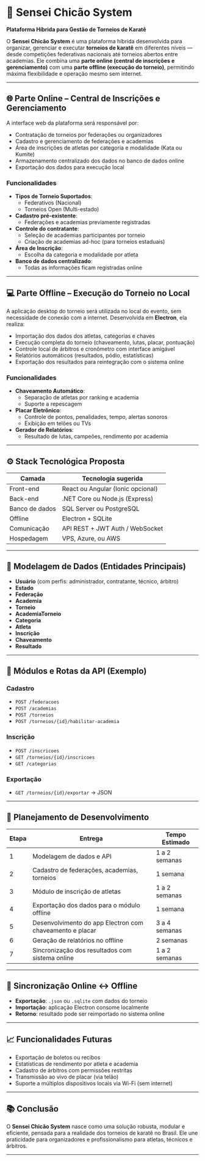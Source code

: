 # 🥋 Sensei Chicão System

**Plataforma Híbrida para Gestão de Torneios de Karatê**

O **Sensei Chicão System** é uma plataforma híbrida desenvolvida para organizar, gerenciar e executar **torneios de karatê** em diferentes níveis — desde competições federativas nacionais até torneios abertos entre academias. Ele combina uma **parte online (central de inscrições e gerenciamento)** com uma **parte offline (execução do torneio)**, permitindo máxima flexibilidade e operação mesmo sem internet.

---

## 🌐 Parte Online – Central de Inscrições e Gerenciamento

A interface web da plataforma será responsável por:

- Contratação de torneios por federações ou organizadores
- Cadastro e gerenciamento de federações e academias
- Área de inscrições de atletas por categoria e modalidade (Kata ou Kumite)
- Armazenamento centralizado dos dados no banco de dados online
- Exportação dos dados para execução local

### Funcionalidades

- **Tipos de Torneio Suportados**:
  - Federativos (Nacional)
  - Torneios Open (Multi-estado)
- **Cadastro pré-existente**:
  - Federações e academias previamente registradas
- **Controle do contratante**:
  - Seleção de academias participantes por torneio
  - Criação de academias ad-hoc (para torneios estaduais)
- **Área de Inscrição**:
  - Escolha da categoria e modalidade por atleta
- **Banco de dados centralizado**:
  - Todas as informações ficam registradas online

---

## 💻 Parte Offline – Execução do Torneio no Local

A aplicação desktop do torneio será utilizada no local do evento, sem necessidade de conexão com a internet. Desenvolvida em **Electron**, ela realiza:

- Importação dos dados dos atletas, categorias e chaves
- Execução completa do torneio (chaveamento, lutas, placar, pontuação)
- Controle local de árbitros e cronômetro com interface amigável
- Relatórios automáticos (resultados, pódio, estatísticas)
- Exportação dos resultados para reintegração com o sistema online

### Funcionalidades

- **Chaveamento Automático**:
  - Separação de atletas por ranking e academia
  - Suporte a repescagem
- **Placar Eletrônico**:
  - Controle de pontos, penalidades, tempo, alertas sonoros
  - Exibição em telões ou TVs
- **Gerador de Relatórios**:
  - Resultado de lutas, campeões, rendimento por academia

---

## ⚙️ Stack Tecnológica Proposta

| Camada        | Tecnologia sugerida              |
|---------------|----------------------------------|
| Front-end     | React ou Angular (Ionic opcional)|
| Back-end      | .NET Core ou Node.js (Express)   |
| Banco de dados| SQL Server ou PostgreSQL         |
| Offline       | Electron + SQLite                |
| Comunicação   | API REST + JWT Auth / WebSocket  |
| Hospedagem    | VPS, Azure, ou AWS               |

---

## 🧱 Modelagem de Dados (Entidades Principais)

- **Usuário** (com perfis: administrador, contratante, técnico, árbitro)
- **Estado**
- **Federação**
- **Academia**
- **Torneio**
- **AcademiaTorneio**
- **Categoria**
- **Atleta**
- **Inscrição**
- **Chaveamento**
- **Resultado**

---

## 🚀 Módulos e Rotas da API (Exemplo)

### Cadastro

- `POST /federacoes`
- `POST /academias`
- `POST /torneios`
- `POST /torneios/{id}/habilitar-academia`

### Inscrição

- `POST /inscricoes`
- `GET /torneios/{id}/inscricoes`
- `GET /categorias`

### Exportação

- `GET /torneios/{id}/exportar` → JSON

---

## 📅 Planejamento de Desenvolvimento

| Etapa | Entrega | Tempo Estimado |
|-------|---------|----------------|
| 1     | Modelagem de dados e API | 1 a 2 semanas |
| 2     | Cadastro de federações, academias, torneios | 1 semana |
| 3     | Módulo de inscrição de atletas | 1 a 2 semanas |
| 4     | Exportação dos dados para o módulo offline | 1 semana |
| 5     | Desenvolvimento do app Electron com chaveamento e placar | 3 a 4 semanas |
| 6     | Geração de relatórios no offline | 2 semanas |
| 7     | Sincronização dos resultados com sistema online | 1 a 2 semanas |

---

## 🔄 Sincronização Online ↔️ Offline

- **Exportação**: `.json` ou `.sqlite` com dados do torneio
- **Importação**: aplicação Electron consome localmente
- **Retorno**: resultado pode ser reimportado no sistema online

---

## 📈 Funcionalidades Futuras

- Exportação de boletos ou recibos
- Estatísticas de rendimento por atleta e academia
- Cadastro de árbitros com permissões restritas
- Transmissão ao vivo de placar (via telão)
- Suporte a múltiplos dispositivos locais via Wi-Fi (sem internet)

---

## 📚 Conclusão

O **Sensei Chicão System** nasce como uma solução robusta, modular e eficiente, pensada para a realidade dos torneios de karatê no Brasil. Ele une praticidade para organizadores e profissionalismo para atletas, técnicos e árbitros.

---
